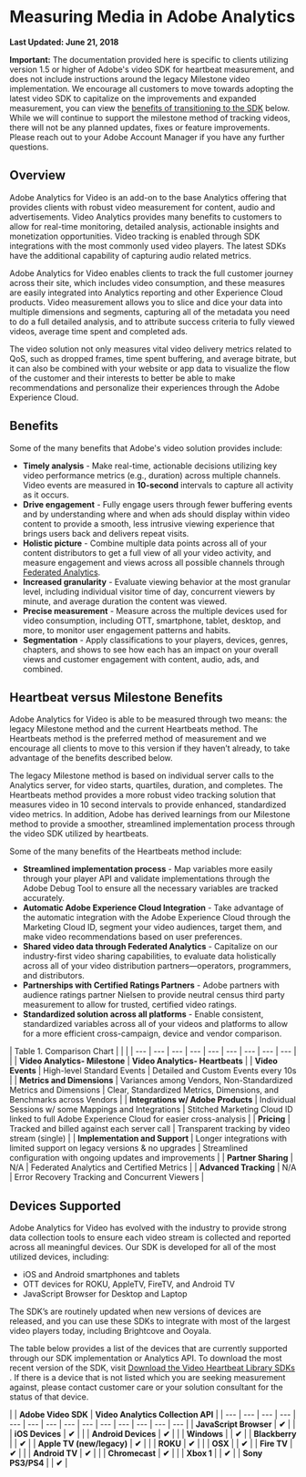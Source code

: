 # Measuring Media in Adobe Analytics

**Last Updated: June 21, 2018**

**Important:** The documentation provided here is specific to clients utilizing version 1.5 or higher of Adobe's video SDK for heartbeat measurement, and does not include instructions around the legacy Milestone video implementation. We encourage all customers to move towards adopting the latest video SDK to capitalize on the improvements and expanded measurement, you can view the [benefits of transitioning to the SDK](tmp/add_link.md) below. While we will continue to support the milestone method of tracking videos, there will not be any planned updates, fixes or feature improvements. Please reach out to your Adobe Account Manager if you have any further questions.

## Overview

Adobe Analytics for Video is an add-on to the base Analytics offering that provides clients with robust video measurement for content, audio and advertisements. Video Analytics provides many benefits to customers to allow for real-time monitoring, detailed analysis, actionable insights and monetization opportunities. Video tracking is enabled through SDK integrations with the most commonly used video players. The latest SDKs have the additional capability of capturing audio related metrics.

Adobe Analytics for Video enables clients to track the full customer journey across their site, which includes video consumption, and these measures are easily integrated into Analytics reporting and other Experience Cloud products. Video measurement allows you to slice and dice your data into multiple dimensions and segments, capturing all of the metadata you need to do a full detailed analysis, and to attribute success criteria to fully viewed videos, average time spent and completed ads.

The video solution not only measures vital video delivery metrics related to QoS, such as dropped frames, time spent buffering, and average bitrate, but it can also be combined with your website or app data to visualize the flow of the customer and their interests to better be able to make recommendations and personalize their experiences through the Adobe Experience Cloud.

## Benefits

Some of the many benefits that Adobe's video solution provides include:

* **Timely analysis** - Make real-time, actionable decisions utilizing key video performance metrics \(e.g., duration\) across multiple channels. Video events are measured in **10-second** intervals to capture all activity as it occurs. 
* **Drive engagement** - Fully engage users through fewer buffering events and by understanding where and when ads should display within video content to provide a smooth, less intrusive viewing experience that brings users back and delivers repeat visits. 
* **Holistic picture** - Combine multiple data points across all of your content distributors to get a full view of all your video activity, and measure engagement and views across all possible channels through [Federated Analytics](tmp/add_link.md). 
* **Increased granularity** - Evaluate viewing behavior at the most granular level, including individual visitor time of day, concurrent viewers by minute, and average duration the content was viewed. 
* **Precise measurement** - Measure across the multiple devices used for video consumption, including OTT, smartphone, tablet, desktop, and more, to monitor user engagement patterns and habits. 
* **Segmentation** - Apply classifications to your players, devices, genres, chapters, and shows to see how each has an impact on your overall views and customer engagement with content, audio, ads, and combined. 

## Heartbeat versus Milestone Benefits

Adobe Analytics for Video is able to be measured through two means: the legacy Milestone method and the current Heartbeats method. The Heartbeats method is the preferred method of measurement and we encourage all clients to move to this version if they haven’t already, to take advantage of the benefits described below.

The legacy Milestone method is based on individual server calls to the Analytics server, for video starts, quartiles, duration, and completes. The Heartbeats method provides a more robust video tracking solution that measures video in 10 second intervals to provide enhanced, standardized video metrics. In addition, Adobe has derived learnings from our Milestone method to provide a smoother, streamlined implementation process through the video SDK utilized by heartbeats.

Some of the many benefits of the Heartbeats method include:

* **Streamlined implementation process** - Map variables more easily through your player API and validate implementations through the Adobe Debug Tool to ensure all the necessary variables are tracked accurately. 
* **Automatic Adobe Experience Cloud Integration** - Take advantage of the automatic integration with the Adobe Experience Cloud through the Marketing Cloud ID, segment your video audiences, target them, and make video recommendations based on user preferences. 
* **Shared video data through Federated Analytics** - Capitalize on our industry-first video sharing capabilities, to evaluate data holistically across all of your video distribution partners—operators, programmers, and distributors. 
* **Partnerships with Certified Ratings Partners** - Adobe partners with audience ratings partner Nielsen to provide neutral census third party measurement to allow for trusted, certified video ratings. 
* **Standardized solution across all platforms** - Enable consistent, standardized variables across all of your videos and platforms to allow for a more efficient cross-campaign, device and vendor comparison. 

| Table 1. Comparison Chart |  |  |
| --- | --- | --- | --- | --- | --- | --- | --- | --- |
|  | **Video Analytics- Milestone** | **Video Analytics- Heartbeats** |
| **Video Events** | High-level Standard Events | Detailed and Custom Events every 10s |
| **Metrics and Dimensions** | Variances among Vendors, Non-Standardized Metrics and Dimensions | Clear, Standardized Metrics, Dimensions, and Benchmarks across Vendors |
| **Integrations w/ Adobe Products** | Individual Sessions w/ some Mappings and Integrations | Stitched Marketing Cloud ID linked to full Adobe Experience Cloud for easier cross-analysis |
| **Pricing** | Tracked and billed against each server call | Transparent tracking by video stream \(single\) |
| **Implementation and Support** | Longer integrations with limited support on legacy versions & no upgrades | Streamlined configuration with ongoing updates and improvements |
| **Partner Sharing** | N/A | Federated Analytics and Certified Metrics |
| **Advanced Tracking** | N/A | Error Recovery Tracking and Concurrent Viewers |

## Devices Supported

Adobe Analytics for Video has evolved with the industry to provide strong data collection tools to ensure each video stream is collected and reported across all meaningful devices. Our SDK is developed for all of the most utilized devices, including:

* iOS and Android smartphones and tablets 
* OTT devices for ROKU, AppleTV, FireTV, and Android TV 
* JavaScript Browser for Desktop and Laptop 

The SDK’s are routinely updated when new versions of devices are released, and you can use these SDKs to integrate with most of the largest video players today, including Brightcove and Ooyala.

The table below provides a list of the devices that are currently supported through our SDK implementation or Analytics API. To download the most recent version of the SDK, visit [Download the Video Heartbeat Library SDKs ](tmp/add_link.md). If there is a device that is not listed which you are seeking measurement against, please contact customer care or your solution consultant for the status of that device.

|  | **Adobe Video SDK** | **Video Analytics Collection API** |
| --- | --- | --- | --- | --- | --- | --- | --- | --- | --- | --- | --- | --- | --- |
| **JavaScript Browser** | **✔** |  |
| **iOS Devices** | **✔** |  |
| **Android Devices** | **✔** |  |
| **Windows** |  | **✔** |
| **Blackberry** |  | **✔** |
| **Apple TV \(new/legacy\)** | **✔** |  |
| **ROKU** | **✔** |  |
| **OSX** |  | **✔** |
| **Fire TV** | **✔** |  |
| **Android TV** | **✔** |  |
| **Chromecast** | **✔** |  |
| **Xbox 1** |  | **✔** |
| **Sony PS3/PS4** |  | **✔** |


